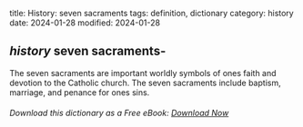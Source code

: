 title: History: seven sacraments
tags: definition, dictionary
category: history
date: 2024-01-28
modified: 2024-01-28

## _history_ seven sacraments-
The seven sacraments are important worldly
 symbols of ones faith and devotion to the Catholic church. The
 seven sacraments include baptism, marriage, and penance for ones
 sins.


###### Download *this* dictionary as a Free eBook: [Download Now]({static}static/SerfHistoryDictionary.pdf)

